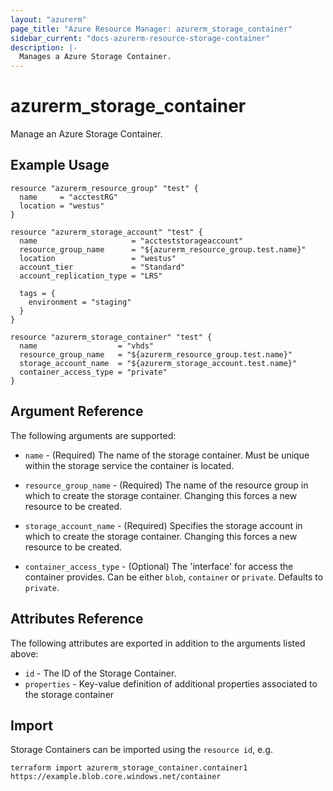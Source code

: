 ```yaml
---
layout: "azurerm"
page_title: "Azure Resource Manager: azurerm_storage_container"
sidebar_current: "docs-azurerm-resource-storage-container"
description: |-
  Manages a Azure Storage Container.
---
```


# azurerm_storage_container

Manage an Azure Storage Container.

## Example Usage

```hcl
resource "azurerm_resource_group" "test" {
  name     = "acctestRG"
  location = "westus"
}

resource "azurerm_storage_account" "test" {
  name                     = "accteststorageaccount"
  resource_group_name      = "${azurerm_resource_group.test.name}"
  location                 = "westus"
  account_tier             = "Standard"
  account_replication_type = "LRS"

  tags = {
    environment = "staging"
  }
}

resource "azurerm_storage_container" "test" {
  name                  = "vhds"
  resource_group_name   = "${azurerm_resource_group.test.name}"
  storage_account_name  = "${azurerm_storage_account.test.name}"
  container_access_type = "private"
}
```

## Argument Reference

The following arguments are supported:

* `name` - (Required) The name of the storage container. Must be unique within the storage service the container is located.

* `resource_group_name` - (Required) The name of the resource group in which to
    create the storage container. Changing this forces a new resource to be created.

* `storage_account_name` - (Required) Specifies the storage account in which to create the storage container.
 Changing this forces a new resource to be created.

* `container_access_type` - (Optional) The 'interface' for access the container provides. Can be either `blob`, `container` or `private`. Defaults to `private`.

## Attributes Reference

The following attributes are exported in addition to the arguments listed above:

* `id` - The ID of the Storage Container.
* `properties` - Key-value definition of additional properties associated to the storage container

## Import

Storage Containers can be imported using the `resource id`, e.g.

```shell
terraform import azurerm_storage_container.container1 https://example.blob.core.windows.net/container
```

